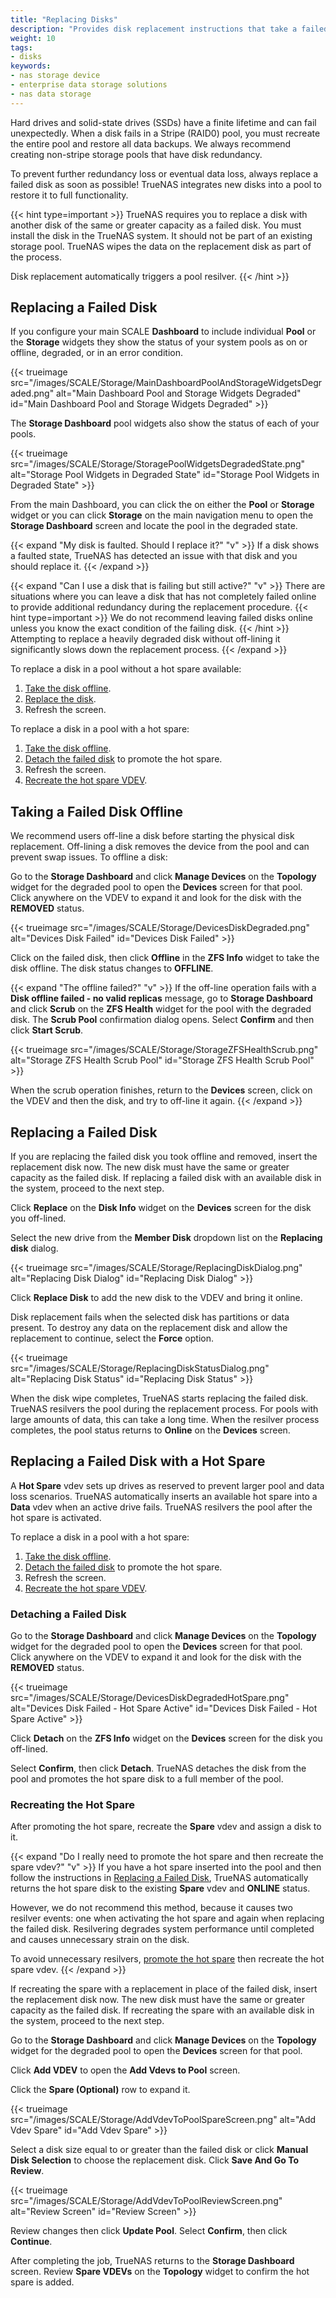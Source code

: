 ```yaml
---
title: "Replacing Disks"
description: "Provides disk replacement instructions that take a failed disk offline and replaces a disk in an existing VDEV. The replacement process automatically triggers a pool resilvers."
weight: 10
tags:
- disks
keywords:
- nas storage device
- enterprise data storage solutions
- nas data storage
---
```


Hard drives and solid-state drives (SSDs) have a finite lifetime and can fail unexpectedly.
When a disk fails in a Stripe (RAID0) pool, you must recreate the entire pool and restore all data backups.
We always recommend creating non-stripe storage pools that have disk redundancy.

To prevent further redundancy loss or eventual data loss, always replace a failed disk as soon as possible!
TrueNAS integrates new disks into a pool to restore it to full functionality.

{{< hint type=important >}}
TrueNAS requires you to replace a disk with another disk of the same or greater capacity as a failed disk.
You must install the disk in the TrueNAS system.
It should not be part of an existing storage pool.
TrueNAS wipes the data on the replacement disk as part of the process.

Disk replacement automatically triggers a pool resilver.
{{< /hint >}}

## Replacing a Failed Disk

If you configure your main SCALE **Dashboard** to include individual **Pool** or the **Storage** widgets they show the status of your system pools as on or offline, degraded, or in an error condition.

{{< trueimage src="/images/SCALE/Storage/MainDashboardPoolAndStorageWidgetsDegraded.png" alt="Main Dashboard Pool and Storage Widgets Degraded" id="Main Dashboard Pool and Storage Widgets Degraded" >}}

The **Storage Dashboard** pool widgets also show the status of each of your pools.

{{< trueimage src="/images/SCALE/Storage/StoragePoolWidgetsDegradedState.png" alt="Storage Pool Widgets in Degraded State" id="Storage Pool Widgets in Degraded State" >}}

From the main Dashboard, you can click the <i class="fa fa-database" aria-hidden="true" title="Pool Status"></i> on either the **Pool** or **Storage** widget or you can click **Storage** on the main navigation menu to open the **Storage Dashboard** screen and locate the pool in the degraded state.

{{< expand "My disk is faulted. Should I replace it?" "v" >}}
If a disk shows a faulted state, TrueNAS has detected an issue with that disk and you should replace it.
{{< /expand >}}

{{< expand "Can I use a disk that is failing but still active?" "v" >}}
There are situations where you can leave a disk that has not completely failed online to provide additional redundancy during the replacement procedure.
{{< hint type=important >}}
We do not recommend leaving failed disks online unless you know the exact condition of the failing disk.
{{< /hint >}}
Attempting to replace a heavily degraded disk without off-lining it significantly slows down the replacement process.
{{< /expand >}}

To replace a disk in a pool without a hot spare available:

1. [Take the disk offline](#taking-a-failed-disk-offline).
2. [Replace the disk](#replacing-a-failed-disk).
3. Refresh the screen.

To replace a disk in a pool with a hot spare:

1. [Take the disk offline](#taking-a-failed-disk-offline).
2. [Detach the failed disk](#detaching-a-failed-disk) to promote the hot spare.
3. Refresh the screen.
4. [Recreate the hot spare VDEV](#recreating-the-hot-spare).

## Taking a Failed Disk Offline

We recommend users off-line a disk before starting the physical disk replacement.
Off-lining a disk removes the device from the pool and can prevent swap issues.
To offline a disk:

Go to the **Storage Dashboard** and click **Manage Devices** on the **Topology** widget for the degraded pool to open the **Devices** screen for that pool.
Click anywhere on the VDEV to expand it and look for the disk with the **REMOVED** status.

{{< trueimage src="/images/SCALE/Storage/DevicesDiskDegraded.png" alt="Devices Disk Failed" id="Devices Disk Failed" >}}

Click on the failed disk, then click **Offline** in the **ZFS Info** widget to take the disk offline.
The disk status changes to **OFFLINE**.

{{< expand "The offline failed?" "v" >}}
If the off-line operation fails with a **Disk offline failed - no valid replicas** message, go to **Storage Dashboard** and click **Scrub** on the **ZFS Health** widget for the pool with the degraded disk. The **Scrub Pool** confirmation dialog opens. Select **Confirm** and then click **Start Scrub**.

{{< trueimage src="/images/SCALE/Storage/StorageZFSHealthScrub.png" alt="Storage ZFS Health Scrub Pool" id="Storage ZFS Health Scrub Pool" >}}

When the scrub operation finishes, return to the **Devices** screen, click on the VDEV and then the disk, and try to off-line it again.
{{< /expand >}}

## Replacing a Failed Disk

If you are replacing the failed disk you took offline and removed, insert the replacement disk now.
The new disk must have the same or greater capacity as the failed disk.
If replacing a failed disk with an available disk in the system, proceed to the next step.

Click **Replace** on the **Disk Info** widget on the **Devices** screen for the disk you off-lined.

Select the new drive from the **Member Disk** dropdown list on the **Replacing disk** dialog.

   {{< trueimage src="/images/SCALE/Storage/ReplacingDiskDialog.png" alt="Replacing Disk Dialog" id="Replacing Disk Dialog" >}}

Click **Replace Disk** to add the new disk to the VDEV and bring it online.

Disk replacement fails when the selected disk has partitions or data present.
To destroy any data on the replacement disk and allow the replacement to continue, select the **Force** option.

   {{< trueimage src="/images/SCALE/Storage/ReplacingDiskStatusDialog.png" alt="Replacing Disk Status" id="Replacing Disk Status" >}}

When the disk wipe completes, TrueNAS starts replacing the failed disk.
TrueNAS resilvers the pool during the replacement process.
For pools with large amounts of data, this can take a long time.
When the resilver process completes, the pool status returns to **Online** on the **Devices** screen.

## Replacing a Failed Disk with a Hot Spare

A **Hot Spare** vdev sets up drives as reserved to prevent larger pool and data loss scenarios.
TrueNAS automatically inserts an available hot spare into a **Data** vdev when an active drive fails.
TrueNAS resilvers the pool after the hot spare is activated.

To replace a disk in a pool with a hot spare:

1. [Take the disk offline](#taking-a-failed-disk-offline).
2. [Detach the failed disk](#detaching-a-failed-disk) to promote the hot spare.
3. Refresh the screen.
4. [Recreate the hot spare VDEV](#recreating-the-hot-spare).

### Detaching a Failed Disk

Go to the **Storage Dashboard** and click **Manage Devices** on the **Topology** widget for the degraded pool to open the **Devices** screen for that pool.
Click anywhere on the VDEV to expand it and look for the disk with the **REMOVED** status.

{{< trueimage src="/images/SCALE/Storage/DevicesDiskDegradedHotSpare.png" alt="Devices Disk Failed - Hot Spare Active" id="Devices Disk Failed - Hot Spare Active" >}}

Click **Detach** on the **ZFS Info** widget on the **Devices** screen for the disk you off-lined.

Select **Confirm**, then click **Detach**.
TrueNAS detaches the disk from the pool and promotes the hot spare disk to a full member of the pool.

### Recreating the Hot Spare

After promoting the hot spare, recreate the **Spare** vdev and assign a disk to it.

{{< expand "Do I really need to promote the hot spare and then recreate the spare vdev?" "v" >}}
If you have a hot spare inserted into the pool and then follow the instructions in [Replacing a Failed Disk](#replacing-a-failed-disk), TrueNAS automatically returns the hot spare disk to the existing **Spare** vdev and **ONLINE** status.

However, we do not recommend this method, because it causes two resilver events: one when activating the hot spare and again when replacing the failed disk.
Resilvering degrades system performance until completed and causes unnecessary strain on the disk.

To avoid unnecessary resilvers, [promote the hot spare](#detaching-a-failed-disk) then recreate the hot spare vdev.
{{< /expand >}}

If recreating the spare with a replacement in place of the failed disk, insert the replacement disk now.
The new disk must have the same or greater capacity as the failed disk.
If recreating the spare with an available disk in the system, proceed to the next step.

Go to the **Storage Dashboard** and click **Manage Devices** on the **Topology** widget for the degraded pool to open the **Devices** screen for that pool.

Click **Add VDEV** to open the **Add Vdevs to Pool** screen.

Click the **Spare (Optional)** row to expand it.

{{< trueimage src="/images/SCALE/Storage/AddVdevToPoolSpareScreen.png" alt="Add Vdev Spare" id="Add Vdev Spare" >}}

Select a disk size equal to or greater than the failed disk or click **Manual Disk Selection** to choose the replacement disk.
Click **Save And Go To Review**.

{{< trueimage src="/images/SCALE/Storage/AddVdevToPoolReviewScreen.png" alt="Review Screen" id="Review Screen" >}}

Review changes then click **Update Pool**.
Select **Confirm**, then click **Continue**.

After completing the job, TrueNAS returns to the **Storage Dashboard** screen.
Review **Spare VDEVs** on the **Topology** widget to confirm the hot spare is added.
